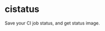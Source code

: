 cistatus
================================================================================

Save your CI job status, and get status image.
